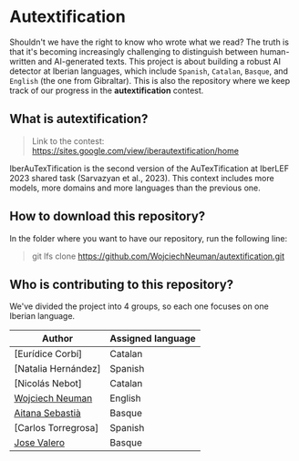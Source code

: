 # Autextification

Shouldn't we have the right to know who wrote what we read? The truth is that it's becoming increasingly challenging to distinguish between human-written and AI-generated texts. This project is about building a robust AI detector at Iberian languages, which include `Spanish`, `Catalan`, `Basque`, and `English` (the one from Gibraltar). This is also the repository where we keep track of our progress in the **autextification** contest.

## What is autextification?

> Link to the contest: https://sites.google.com/view/iberautextification/home

IberAuTexTification is the second version of the AuTexTification at IberLEF 2023 shared task (Sarvazyan et al., 2023). This context includes more models, more domains and more languages than the previous one. 

## How to download this repository?

In the folder where you want to have our repository, run the following line:
> git lfs clone https://github.com/WojciechNeuman/autextification.git

## Who is contributing to this repository?

We've divided the project into 4 groups, so each one focuses on one Iberian language.

| Author               | Assigned language                |
|----------------------|------------------------------------|
| [Eurídice Corbí]    | Catalan                            |
| [Natalia Hernández]  | Spanish                            |
| [Nicolás Nebot]      | Catalan                            |
| [Wojciech Neuman](https://github.com/WojciechNeuman) | English |
| [Aitana Sebastià](https://github.com/aitanarules)    | Basque  |
| [Carlos Torregrosa]  | Spanish                            |
| [Jose Valero](https://github.com/jose-valero-sanchis)| Basque |

